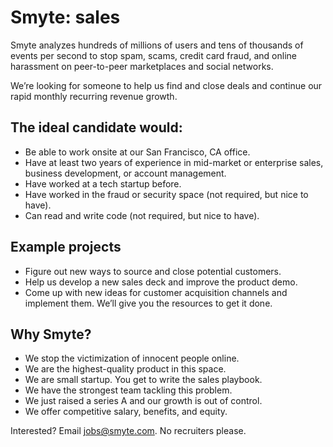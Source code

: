 # Smyte: sales

Smyte analyzes hundreds of millions of users and tens of thousands of events per second to stop spam, scams, credit card fraud, and online harassment on peer-to-peer marketplaces and social networks.

We’re looking for someone to help us find and close deals and continue our rapid monthly recurring revenue growth.

## The ideal candidate would:
* Be able to work onsite at our San Francisco, CA office.
* Have at least two years of experience in mid-market or enterprise sales, business development, or account management.
* Have worked at a tech startup before.
* Have worked in the fraud or security space (not required, but nice to have).
* Can read and write code (not required, but nice to have).

## Example projects
* Figure out new ways to source and close potential customers.
* Help us develop a new sales deck and improve the product demo.
* Come up with new ideas for customer acquisition channels and implement them. We’ll give you the resources to get it done.

## Why Smyte?
* We stop the victimization of innocent people online.
* We are the highest-quality product in this space.
* We are small startup. You get to write the sales playbook.
* We have the strongest team tackling this problem.
* We just raised a series A and our growth is out of control.  
* We offer competitive salary, benefits, and equity.

Interested? Email jobs@smyte.com. No recruiters please.
